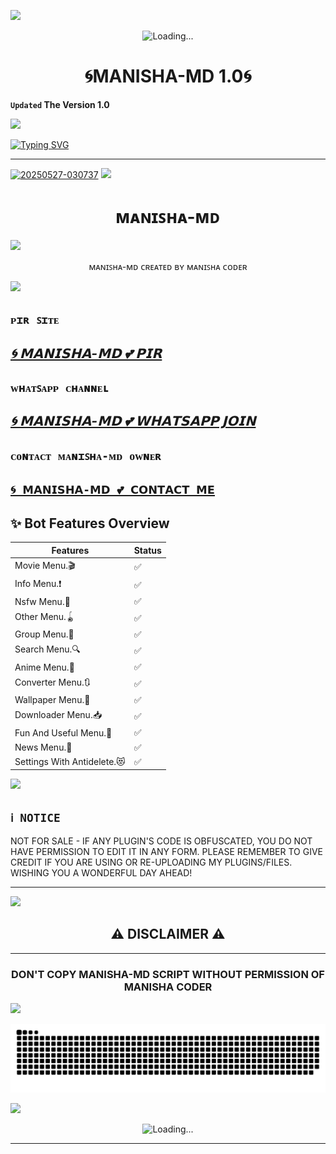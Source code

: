 <a><img src='https://i.imgur.com/LyHic3i.gif'/></a>
<p align="center">
<img src="https://files.catbox.moe/uo5syg.gif" alt="Loading..." width="520"/>
<p align="center">
  
<p align="center">
  <h1 align="center">🌀MANISHA-MD 1.0🌀</h1>
</p>

**`Updated` The Version 1.0**


<a><img src='https://i.imgur.com/LyHic3i.gif'/></a>


  <a href="https://git.io/typing-svg"> 
    <img src="https://readme-typing-svg.herokuapp.com?font=Ribeye&size=50&pause=1000&color=FF00FF&center=true&width=910&height=100&lines=MANISHA-MD;ᴍᴜʟᴛɪ+ᴅᴇᴠɪᴄᴇ+ᴡʜᴀᴛꜱᴀᴘᴘ+ʙᴏᴛ;ᴄʀᴇᴀᴛᴇᴅ+ʙʏ+ᴍᴀɴɪꜱʜᴀ+ᴄᴏᴅᴇʀ" alt="Typing SVG" />
  </a> 
</div> 



---
<a href="https://ibb.co/7tBCw9HW"><img src="https://i.ibb.co/jkqfcpdM/20250527-030737.png" alt="20250527-030737" border="0"></a>
<a><img src='https://i.imgur.com/LyHic3i.gif'/></a>
<h1 align="center"> ᴍᴀɴɪꜱʜᴀ-ᴍᴅ </h1> 
<a><img src='https://i.imgur.com/LyHic3i.gif'/></a>
<p align="center">ᴍᴀɴɪꜱʜᴀ-ᴍᴅ ᴄʀᴇᴀᴛᴇᴅ ʙʏ ᴍᴀɴɪꜱʜᴀ ᴄᴏᴅᴇʀ</p>
<a><img src='https://i.imgur.com/LyHic3i.gif'/></a>

## `ᴘɪʀ ꜱɪᴛᴇ`
## [*🌀 𝗠𝗔𝗡𝗜𝗦𝗛𝗔-𝗠𝗗 💕 𝗣𝗜𝗥*](https://pir-0d5p.onrender.com/)

## `ᴡʜᴀᴛꜱᴀᴘᴘ ᴄʜᴀɴɴᴇʟ`
## [*🌀 𝗠𝗔𝗡𝗜𝗦𝗛𝗔-𝗠𝗗 💕 𝗪𝗛𝗔𝗧𝗦𝗔𝗣𝗣 𝗝𝗢𝗜𝗡*](https://whatsapp.com/channel/0029VbAdMtMGk1G1R9Yg2L3x)

## `ᴄᴏɴᴛᴀᴄᴛ ᴍᴀɴɪꜱʜᴀ-ᴍᴅ ᴏᴡɴᴇʀ`
## [`🌀 𝗠𝗔𝗡𝗜𝗦𝗛𝗔-𝗠𝗗 💕 𝗖𝗢𝗡𝗧𝗔𝗖𝗧 𝗠𝗘`](http://wa.me/+94721551183?text=HI+MANISHA-MD+I+NEED+YOUR+HELP😒)


## ✨ Bot Features Overview

| Features              | Status |
|----------------------|--------|
| Movie Menu.🎬      | ✅     |
| Info Menu.❗            | ✅     |
| Nsfw Menu.🔞      | ✅     |
| Other Menu.🪀      | ✅     |
| Group Menu.👥       | ✅     |
| Search Menu.🔍      | ✅     |
| Anime Menu.💫       | ✅     |
| Converter Menu.🔃      | ✅     |
| Wallpaper Menu.🌌              | ✅     |
| Downloader Menu.📥              | ✅     |
| Fun And Useful Menu.🥳              | ✅     |
| News Menu.📰              | ✅     |
| Settings With Antidelete.😻              | ✅     |


<a><img src='https://i.imgur.com/LyHic3i.gif'/></a>
## `ℹ️ NOTICE`
 NOT FOR SALE - IF ANY PLUGIN'S CODE IS OBFUSCATED, YOU DO NOT HAVE PERMISSION TO EDIT IT IN ANY FORM. PLEASE REMEMBER TO GIVE CREDIT IF YOU ARE USING OR RE-UPLOADING MY PLUGINS/FILES. WISHING YOU A WONDERFUL DAY AHEAD!</p>
  
---
<a><img src='https://i.imgur.com/LyHic3i.gif'/></a>
 <br>
<h2 align="center"> ⚠️ DISCLAIMER ⚠️
 </h2>
 
 ---

<h3 align="center"> DON'T COPY MANISHA-MD SCRIPT WITHOUT PERMISSION OF MANISHA CODER
</h3>

<a><img src='https://i.imgur.com/LyHic3i.gif'/></a>
</details>
<p align="center">
<img src="https://github.com/Platane/snk/raw/output/github-contribution-grid-snake.svg" alt="nz" width="700"/>
</p>
<a><img src='https://i.imgur.com/LyHic3i.gif'/></a> 

<p align="center">
<img src="https://files.catbox.moe/vxv1r3.gif" alt="Loading..." width="520"/>
<p align="center">

---